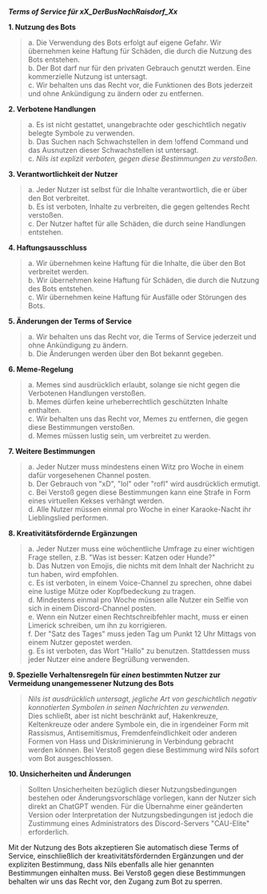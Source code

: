 ***Terms of Service für xX_DerBusNachRaisdorf_Xx***

**1. Nutzung des Bots**  
> a. Die Verwendung des Bots erfolgt auf eigene Gefahr. Wir übernehmen keine Haftung für Schäden, die durch die Nutzung des Bots entstehen.  
> b. Der Bot darf nur für den privaten Gebrauch genutzt werden. Eine kommerzielle Nutzung ist untersagt.  
> c. Wir behalten uns das Recht vor, die Funktionen des Bots jederzeit und ohne Ankündigung zu ändern oder zu entfernen.  

**2. Verbotene Handlungen**  
> a. Es ist nicht gestattet, unangebrachte oder geschichtlich negativ belegte Symbole zu verwenden.  
> b. Das Suchen nach Schwachstellen in dem !offend Command und das Ausnutzen dieser Schwachstellen ist untersagt.  
> c. *Nils ist explizit verboten, gegen diese Bestimmungen zu verstoßen.*

**3. Verantwortlichkeit der Nutzer**  
> a. Jeder Nutzer ist selbst für die Inhalte verantwortlich, die er über den Bot verbreitet.  
> b. Es ist verboten, Inhalte zu verbreiten, die gegen geltendes Recht verstoßen.  
> c. Der Nutzer haftet für alle Schäden, die durch seine Handlungen entstehen.  

**4. Haftungsausschluss**  
> a. Wir übernehmen keine Haftung für die Inhalte, die über den Bot verbreitet werden.  
> b. Wir übernehmen keine Haftung für Schäden, die durch die Nutzung des Bots entstehen.  
> c. Wir übernehmen keine Haftung für Ausfälle oder Störungen des Bots.  

**5. Änderungen der Terms of Service**  
> a. Wir behalten uns das Recht vor, die Terms of Service jederzeit und ohne Ankündigung zu ändern.  
> b. Die Änderungen werden über den Bot bekannt gegeben.  

**6. Meme-Regelung**  
> a. Memes sind ausdrücklich erlaubt, solange sie nicht gegen die Verbotenen Handlungen verstoßen.  
> b. Memes dürfen keine urheberrechtlich geschützten Inhalte enthalten.  
> c. Wir behalten uns das Recht vor, Memes zu entfernen, die gegen diese Bestimmungen verstoßen.  
> d. Memes müssen lustig sein, um verbreitet zu werden.  

**7. Weitere Bestimmungen**  
> a. Jeder Nutzer muss mindestens einen Witz pro Woche in einem dafür vorgesehenen Channel posten.  
> b. Der Gebrauch von "xD", "lol" oder "rofl" wird ausdrücklich ermutigt.
> c. Bei Verstoß gegen diese Bestimmungen kann eine Strafe in Form eines virtuellen Kekses verhängt werden.  
> d. Alle Nutzer müssen einmal pro Woche in einer Karaoke-Nacht ihr Lieblingslied performen.  

**8. Kreativitätsfördernde Ergänzungen**  
> a. Jeder Nutzer muss eine wöchentliche Umfrage zu einer wichtigen Frage stellen, z.B. "Was ist besser: Katzen oder Hunde?"  
> b. Das Nutzen von Emojis, die nichts mit dem Inhalt der Nachricht zu tun haben, wird empfohlen.  
> c. Es ist verboten, in einem Voice-Channel zu sprechen, ohne dabei eine lustige Mütze oder Kopfbedeckung zu tragen.  
> d. Mindestens einmal pro Woche müssen alle Nutzer ein Selfie von sich in einem Discord-Channel posten.  
> e. Wenn ein Nutzer einen Rechtschreibfehler macht, muss er einen Limerick schreiben, um ihn zu korrigieren.  
> f. Der "Satz des Tages" muss jeden Tag um Punkt 12 Uhr Mittags von einem Nutzer gepostet werden.  
> g. Es ist verboten, das Wort "Hallo" zu benutzen. Stattdessen muss jeder Nutzer eine andere Begrüßung verwenden.  

**9. Spezielle Verhaltensregeln für *einen* bestimmten Nutzer zur Vermeidung unangemessener Nutzung des Bots**  
> *Nils ist ausdrücklich untersagt, jegliche Art von geschichtlich negativ konnotierten Symbolen in seinen Nachrichten zu verwenden.*  
> Dies schließt, aber ist nicht beschränkt auf, Hakenkreuze, Keltenkreuze oder andere Symbole ein, die in irgendeiner Form mit Rassismus, Antisemitismus, Fremdenfeindlichkeit oder anderen Formen von Hass und Diskriminierung in Verbindung gebracht werden können. Bei Verstoß gegen diese Bestimmung wird Nils sofort vom Bot ausgeschlossen.  

**10. Unsicherheiten und Änderungen**  
> Sollten Unsicherheiten bezüglich dieser Nutzungsbedingungen bestehen oder Änderungsvorschläge vorliegen, kann der Nutzer sich direkt an ChatGPT wenden. Für die Übernahme einer geänderten Version oder Interpretation der Nutzungsbedingungen ist jedoch die Zustimmung eines Administrators des Discord-Servers "CAU-Elite" erforderlich.

Mit der Nutzung des Bots akzeptieren Sie automatisch diese Terms of Service, einschließlich der kreativitätsfördernden Ergänzungen und der expliziten Bestimmung, dass Nils ebenfalls alle hier genannten Bestimmungen einhalten muss. Bei Verstoß gegen diese Bestimmungen behalten wir uns das Recht vor, den Zugang zum Bot zu sperren.